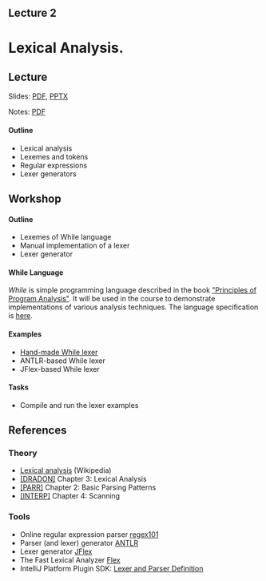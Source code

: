 Lecture 2
---
# Lexical Analysis.

## Lecture

Slides: [PDF](slides_02.pdf), [PPTX](slides_02.pptx)

Notes: [PDF](nodes_02.pdf)

#### Outline

* Lexical analysis
* Lexemes and tokens
* Regular expressions
* Lexer generators

## Workshop

#### Outline

* Lexemes of While language
* Manual implementation of a lexer
* Lexer generator

#### While Language

_While_ is simple programming language described in the book
["Principles of Program Analysis"](../../books.md).
It will be used in the course to demonstrate implementations of various analysis techniques.
The language specification is [here](while.md). 

#### Examples

* [Hand-made While lexer](
  https://github.com/andrewt0301/static-analysis-course/tree/main/docs/lectures/02/examples/while_lexer)
* ANTLR-based While lexer
* JFlex-based While lexer

#### Tasks

* Compile and run the lexer examples

## References

### Theory
* [Lexical analysis](https://en.wikipedia.org/wiki/Lexical_analysis) (Wikipedia)
* [[DRADON]](../../books.md#compiler-books) Chapter 3: Lexical Analysis
* [[PARR]](../../books.md#compiler-books) Chapter 2: Basic Parsing Patterns
* [[INTERP]](../../books.md#compiler-books) Chapter 4: Scanning 

### Tools
* Online regular expression parser [regex101](https://regex101.com/)
* Parser (and lexer) generator [ANTLR](https://www.antlr.org/)
* Lexer generator [JFlex](https://www.jflex.de/)
* The Fast Lexical Analyzer [Flex](
  https://www.geeksforgeeks.org/flex-fast-lexical-analyzer-generator/)
* IntelliJ Platform Plugin SDK: [Lexer and Parser Definition]( 
  https://plugins.jetbrains.com/docs/intellij/lexer-and-parser-definition.html)
